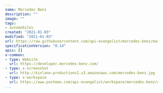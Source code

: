 ```yaml
---
name: Mercedes Benz
description: ""
image: ""
tags:
- automobiles
created: "2021-01-03"
modified: "2021-01-03"
url: https://raw.githubusercontent.com/api-evangelist/mercedes-benz/master/apis.json
specificationVersion: "0.14"
apis: []
x-common:
- type: Website
  url: https://developer.mercedes-benz.com/
- type: x-screenshot
  url: http://kinlane-productions2.s3.amazonaws.com/mercedes-benz.jpg
- type: x-workspace
  url: https://www.postman.com/api-evangelist/workspace/mercedes-benz/overview
...
```

